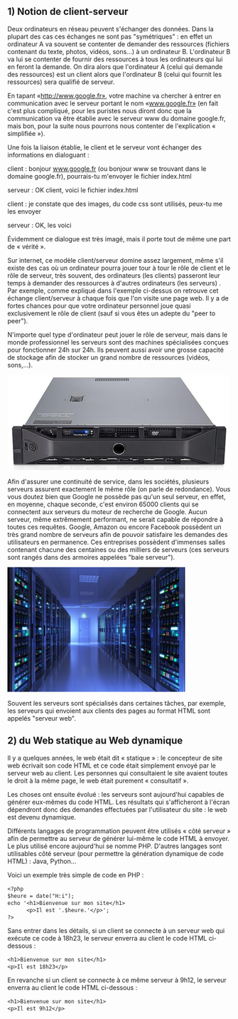 ## 1) Notion de client-serveur

Deux ordinateurs en réseau peuvent s'échanger des données. Dans la plupart des cas ces échanges ne sont pas "symétriques" : en effet un ordinateur A va souvent se contenter de demander des ressources (fichiers contenant du texte, photos, vidéos, sons...) à un ordinateur B. L'ordinateur B va lui se contenter de fournir des ressources à tous les ordinateurs qui lui en feront la demande. On dira alors que l'ordinateur A (celui qui demande des ressources) est un client alors que l'ordinateur B (celui qui fournit les ressources) sera qualifié de serveur.

En tapant «http://www.google.fr», votre machine va chercher à entrer en communication avec le serveur portant le nom «www.google.fr» (en fait c'est plus compliqué, pour les puristes nous diront donc que la communication va être établie avec le serveur www du domaine google.fr, mais bon, pour la suite nous pourrons nous contenter de l'explication « simplifiée »).

Une fois la liaison établie, le client et le serveur vont échanger des informations en dialoguant :

client : bonjour www.google.fr (ou bonjour www se trouvant dans le domaine google.fr), pourrais-tu m'envoyer le fichier index.html

serveur : OK client, voici le fichier index.html

client : je constate que des images, du code css sont utilisés, peux-tu me les envoyer

serveur : OK, les voici

Évidemment ce dialogue est très imagé, mais il porte tout de même une part de « vérité ».

Sur internet, ce modèle client/serveur domine assez largement, même s'il existe des cas où un ordinateur pourra jouer tour à tour le rôle de client et le rôle de serveur, très souvent, des ordinateurs (les clients) passeront leur temps à demander des ressources à d'autres ordinateurs (les serveurs) . Par exemple, comme expliqué dans l'exemple ci-dessus on retrouve cet échange client/serveur à chaque fois que l'on visite une page web. Il y a de fortes chances pour que votre ordinateur personnel joue quasi exclusivement le rôle de client (sauf si vous êtes un adepte du "peer to peer").

N'importe quel type d'ordinateur peut jouer le rôle de serveur, mais dans le monde professionnel les serveurs sont des machines spécialisées conçues pour fonctionner 24h sur 24h. Ils peuvent aussi avoir une grosse capacité de stockage afin de stocker un grand nombre de ressources (vidéos, sons,...).

![](img/c25c_1.jpg)

Afin d'assurer une continuité de service, dans les sociétés, plusieurs serveurs assurent exactement le même rôle (on parle de redondance). Vous vous doutez bien que Google ne possède pas qu'un seul serveur, en effet, en moyenne, chaque seconde, c'est environ 65000 clients qui se connectent aux serveurs du moteur de recherche de Google. Aucun serveur, même extrêmement performant, ne serait capable de répondre à toutes ces requêtes. Google, Amazon ou encore Facebook possèdent un très grand nombre de serveurs afin de pouvoir satisfaire les demandes des utilisateurs en permanence. Ces entreprises possèdent d'immenses salles contenant chacune des centaines ou des milliers de serveurs (ces serveurs sont rangés dans des armoires appelées "baie serveur").

![](img/c25c_2.jpg)

Souvent les serveurs sont spécialisés dans certaines tâches, par exemple, les serveurs qui envoient aux clients des pages au format HTML sont appelés "serveur web".

## 2) du Web statique au  Web dynamique

Il y a quelques années, le web était dit « statique » : le concepteur de site web écrivait son code HTML et ce code était simplement envoyé par le serveur web au client. Les personnes qui consultaient le site avaient toutes le droit à la même page, le web était purement « consultatif ».

Les choses ont ensuite évolué : les serveurs sont aujourd'hui capables de générer eux-mêmes du code HTML. Les résultats qui s'afficheront à l'écran dépendront donc des demandes effectuées par l'utilisateur du site : le web est devenu dynamique.

Différents langages de programmation peuvent être utilisés « côté serveur » afin de permettre au serveur de générer lui-même le code HTML à envoyer. Le plus utilisé encore aujourd'hui se nomme PHP. D'autres langages sont utilisables côté serveur (pour permettre la génération dynamique de code HTML) : Java, Python...

Voici un exemple très simple de code en PHP :

```
<?php
$heure = date("H:i");
echo '<h1>Bienvenue sur mon site</h1>
      <p>Il est '.$heure.'</p>';
?>
```

Sans entrer dans les détails, si un client se connecte à un serveur web qui exécute ce code à 18h23, le serveur enverra au client le code HTML ci-dessous :

```
<h1>Bienvenue sur mon site</h1>
<p>Il est 18h23</p>
```

En revanche si un client se connecte à ce même serveur à 9h12, le serveur enverra au client le code HTML ci-dessous :

```
<h1>Bienvenue sur mon site</h1>
<p>Il est 9h12</p>
```

